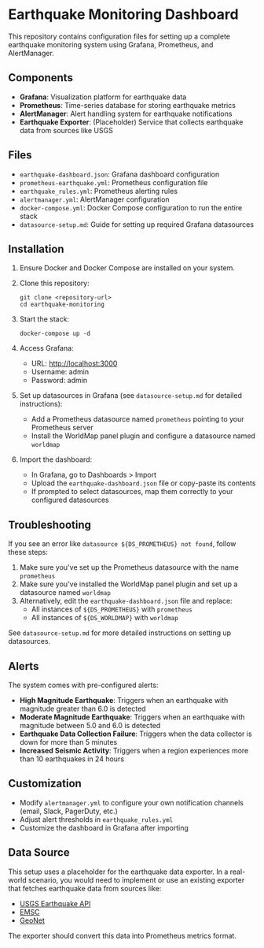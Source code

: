 # Earthquake Monitoring Dashboard

This repository contains configuration files for setting up a complete earthquake monitoring system using Grafana, Prometheus, and AlertManager.

## Components

- **Grafana**: Visualization platform for earthquake data
- **Prometheus**: Time-series database for storing earthquake metrics
- **AlertManager**: Alert handling system for earthquake notifications
- **Earthquake Exporter**: (Placeholder) Service that collects earthquake data from sources like USGS

## Files

- `earthquake-dashboard.json`: Grafana dashboard configuration
- `prometheus-earthquake.yml`: Prometheus configuration file
- `earthquake_rules.yml`: Prometheus alerting rules
- `alertmanager.yml`: AlertManager configuration
- `docker-compose.yml`: Docker Compose configuration to run the entire stack
- `datasource-setup.md`: Guide for setting up required Grafana datasources

## Installation

1. Ensure Docker and Docker Compose are installed on your system.
2. Clone this repository:

   ```shell
   git clone <repository-url>
   cd earthquake-monitoring
   ```

3. Start the stack:

   ```shell
   docker-compose up -d
   ```

4. Access Grafana:
   - URL: <http://localhost:3000>
   - Username: admin
   - Password: admin

5. Set up datasources in Grafana (see `datasource-setup.md` for detailed instructions):
   - Add a Prometheus datasource named `prometheus` pointing to your Prometheus server
   - Install the WorldMap panel plugin and configure a datasource named `worldmap`

6. Import the dashboard:
   - In Grafana, go to Dashboards > Import
   - Upload the `earthquake-dashboard.json` file or copy-paste its contents
   - If prompted to select datasources, map them correctly to your configured datasources

## Troubleshooting

If you see an error like `datasource ${DS_PROMETHEUS} not found`, follow these steps:

1. Make sure you've set up the Prometheus datasource with the name `prometheus` 
2. Make sure you've installed the WorldMap panel plugin and set up a datasource named `worldmap`
3. Alternatively, edit the `earthquake-dashboard.json` file and replace:
   - All instances of `${DS_PROMETHEUS}` with `prometheus`
   - All instances of `${DS_WORLDMAP}` with `worldmap`

See `datasource-setup.md` for more detailed instructions on setting up datasources.

## Alerts

The system comes with pre-configured alerts:

- **High Magnitude Earthquake**: Triggers when an earthquake with magnitude greater than 6.0 is detected
- **Moderate Magnitude Earthquake**: Triggers when an earthquake with magnitude between 5.0 and 6.0 is detected
- **Earthquake Data Collection Failure**: Triggers when the data collector is down for more than 5 minutes
- **Increased Seismic Activity**: Triggers when a region experiences more than 10 earthquakes in 24 hours

## Customization

- Modify `alertmanager.yml` to configure your own notification channels (email, Slack, PagerDuty, etc.)
- Adjust alert thresholds in `earthquake_rules.yml`
- Customize the dashboard in Grafana after importing

## Data Source

This setup uses a placeholder for the earthquake data exporter. In a real-world scenario, you would need to implement or use an existing exporter that fetches earthquake data from sources like:

- [USGS Earthquake API](https://earthquake.usgs.gov/fdsnws/event/1/)
- [EMSC](https://www.emsc-csem.org/service/rss/)
- [GeoNet](https://www.geonet.org.nz/data/types/earthquake)

The exporter should convert this data into Prometheus metrics format.
